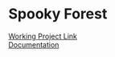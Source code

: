 # Spooky Forest

<a href="https://people.rit.edu/~tah5279/531/Project2/">Working Project Link</a>
<br>
<a href="https://people.rit.edu/~tah5279/531/Project2/documentation.pdf">Documentation</a>